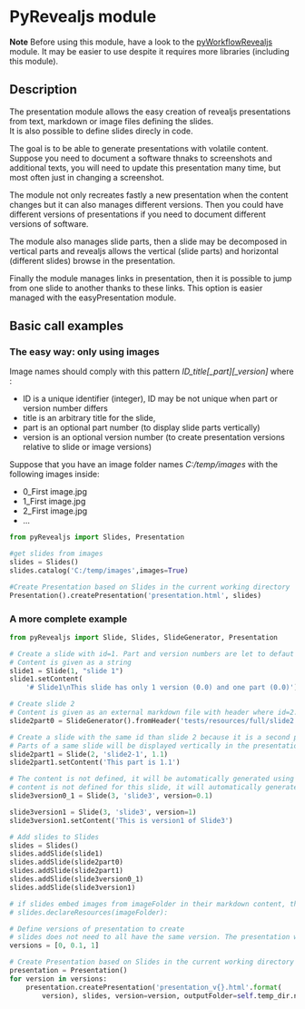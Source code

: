 # PyRevealjs module

**Note** Before using this module, have a look to the [pyWorkflowRevealjs](https://github.com/20centcroak/pyWorkflowRevealjs) module. It may be easier to use despite it requires more libraries (including this module).

## Description

The presentation module allows the easy creation of revealjs presentations from text, markdown or image files defining the slides.  
It is also possible to define slides direcly in code.

The goal is to be able to generate presentations with volatile content. 
Suppose you need to document a software thnaks to screenshots and additional texts, you will need to update this presentation many time, but most often just in changing a screenshot.

The module not only recreates fastly a new presentation when the content changes but it can also manages different versions. 
Then you could have different versions of presentations if you need to document different versions of software.

The module also manages slide parts, then a slide may be decomposed in vertical parts and revealjs allows the vertical (slide parts) and horizontal (different slides) browse in the presentation.

Finally the module manages links in presentation, then it is possible to jump from one slide to another thanks to these links. This option is easier managed with the easyPresentation module.

## Basic call examples

### The easy way: only using images
Image names should comply with this pattern *ID_title[_part][_version]* where :
- ID is a unique identifier (integer), ID may be not unique when part or version number differs
- title is an arbitrary title for the slide,
- part is an optional part number (to display slide parts vertically)
- version is an optional version number (to create presentation versions relative to slide or image versions)

Suppose that you have an image folder names *C:/temp/images* with the following images inside:
- 0_First image.jpg
- 1_First image.jpg
- 2_First image.jpg
- ... 

```python
from pyRevealjs import Slides, Presentation

#get slides from images
slides = Slides()
slides.catalog('C:/temp/images',images=True)

#Create Presentation based on Slides in the current working directory
Presentation().createPresentation('presentation.html', slides)
```

### A more complete example
```python
from pyRevealjs import Slide, Slides, SlideGenerator, Presentation

# Create a slide with id=1. Part and version numbers are let to defaut values (0.0)
# Content is given as a string
slide1 = Slide(1, "slide 1")
slide1.setContent(
    '# Slide1\nThis slide has only 1 version (0.0) and one part (0.0)')

# Create slide 2
# Content is given as an external markdown file with header where id=2. Part and version numbers are let to defaut values (0.0)
slide2part0 = SlideGenerator().fromHeader('tests/resources/full/slide2.md')

# Create a slide with the same id than slide 2 because it is a second part (part number 1.1) of the same slide
# Parts of a same slide will be displayed vertically in the presentation while different ids are displayed horizontally
slide2part1 = Slide(2, 'slide2-1', 1.1)
slide2part1.setContent('This part is 1.1')

# The content is not defined, it will be automatically generated using the title of the slide
# content is not defined for this slide, it will automatically generated based on its title
slide3version0_1 = Slide(3, 'slide3', version=0.1)

slide3version1 = Slide(3, 'slide3', version=1)
slide3version1.setContent('This is version1 of Slide3')

# Add slides to Slides
slides = Slides()
slides.addSlide(slide1)
slides.addSlide(slide2part0)
slides.addSlide(slide2part1)
slides.addSlide(slide3version0_1)
slides.addSlide(slide3version1)

# if slides embed images from imageFolder in their markdown content, the following line is required:
# slides.declareResources(imageFolder):

# Define versions of presentation to create
# slides does not need to all have the same version. The presentation will find the closest version of slide less than the requested version if not found
versions = [0, 0.1, 1]

# Create Presentation based on Slides in the current working directory
presentation = Presentation()
for version in versions:
    presentation.createPresentation('presentation_v{}.html'.format(
        version), slides, version=version, outputFolder=self.temp_dir.name)

```
